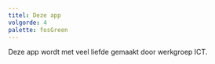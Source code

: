 ```yaml
---
titel: Deze app
volgorde: 4
palette: fosGreen
---
```


Deze app wordt met veel liefde gemaakt door werkgroep ICT.
